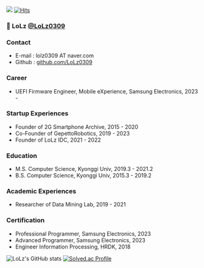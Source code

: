 ![](https://komarev.com/ghpvc/?username=LoLz0309&color=grey) [![Hits](https://hits.seeyoufarm.com/api/count/incr/badge.svg?url=https%3A%2F%2Fgithub.com%2FLoLz0309&count_bg=%23CBCBCB&title_bg=%23000000&icon=&icon_color=%23000000&title=hits&edge_flat=false)](https://hits.seeyoufarm.com)

### 👋 LoLz [@LoLz0309](https://github.com/LoLz0309)

### Contact
- E-mail : lolz0309 AT naver.com
- Github : [github.com/LoLz0309](https://github.com/LoLz0309)

### Career
- UEFI Firmware Engineer, Mobile eXperience, Samsung Electronics, 2023 -

### Startup Experiences
- Founder of 2G Smartphone Archive, 2015 - 2020
- Co-Founder of GepettoRobotics, 2019 - 2023
- Founder of LoLz IDC, 2021 - 2022

### Education
- M.S. Computer Science, Kyonggi Univ, 2019.3 - 2021.2
- B.S. Computer Science, Kyonggi Univ, 2015.3 - 2019.2

### Academic Experiences
- Researcher of Data Mining Lab, 2019 - 2021

### Certification
- Professional Programmer, Samsung Electronics, 2023
- Advanced Programmer, Samsung Electronics, 2023
- Engineer Information Processing, HRDK, 2018

![LoLz's GitHub stats](https://github-readme-stats.vercel.app/api?username=LoLz&show_icons=true&theme=dark)
[![Solved.ac
Profile](http://mazassumnida.wtf/api/v2/generate_badge?boj=LoLz0309)](https://solved.ac/LoLz0309)
